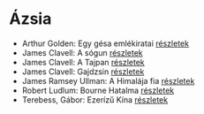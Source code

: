 # Ázsia

- Arthur Golden: Egy gésa emlékiratai [részletek](_details/%7Bopf.creator%7D.md#id_280)
- James Clavell: A sógun [részletek](_details/%7Bopf.creator%7D.md#id_168)
- James Clavell: A Tajpan [részletek](_details/%7Bopf.creator%7D.md#id_1027)
- James Clavell: Gajdzsin [részletek](_details/%7Bopf.creator%7D.md#id_1028)
- James Ramsey Ullman: A Himalája fia [részletek](_details/%7Bopf.creator%7D.md#id_953)
- Robert Ludlum: Bourne Hatalma [részletek](_details/%7Bopf.creator%7D.md#id_40)
- Terebess, Gábor: Ezerízű Kína [részletek](_details/%7Bopf.creator%7D.md#id_973)
